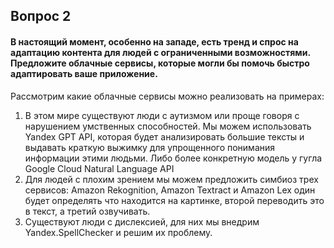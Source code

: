 ## Вопрос 2

#### В настоящий момент, особенно на западе, есть тренд и спрос на адаптацию контента для людей с ограниченными возможностями. Предложите облачные сервисы, которые могли бы помочь быстро адаптировать ваше приложение.

Рассмотрим какие облачные сервисы можно реализовать на примерах:
1. В этом мире существуют люди с аутизмом или проще говоря с нарушением умственных способностей. Мы можем использовать Yandex GPT API, которая будет анализировать большие тексты и выдавать краткую выжимку для упрощенного понимания информации этими людьми. Либо  более конкретную модель у гугла Google Cloud Natural Language API
2. Для людей с плохим зрением мы можем предложить симбиоз трех сервисов: Amazon Rekognition, Amazon Textract и Amazon Lex один будет определять что находится на картинке, второй переводить это в текст, а третий озвучивать.
3. Существуют люди с дислексией, для них мы внедрим Yandex.SpellChecker и решим их проблему.
